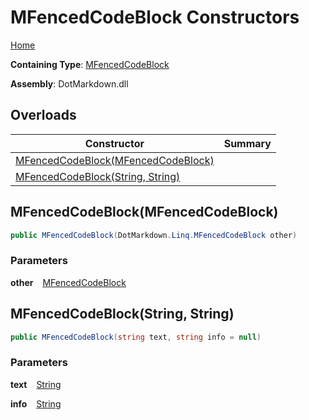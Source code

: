 # MFencedCodeBlock Constructors

[Home](../../../../README.md)

**Containing Type**: [MFencedCodeBlock](../README.md)

**Assembly**: DotMarkdown\.dll

## Overloads

| Constructor | Summary |
| ----------- | ------- |
| [MFencedCodeBlock(MFencedCodeBlock)](#DotMarkdown_Linq_MFencedCodeBlock__ctor_DotMarkdown_Linq_MFencedCodeBlock_) | |
| [MFencedCodeBlock(String, String)](#DotMarkdown_Linq_MFencedCodeBlock__ctor_System_String_System_String_) | |

## MFencedCodeBlock\(MFencedCodeBlock\) <a id="DotMarkdown_Linq_MFencedCodeBlock__ctor_DotMarkdown_Linq_MFencedCodeBlock_"></a>

```csharp
public MFencedCodeBlock(DotMarkdown.Linq.MFencedCodeBlock other)
```

### Parameters

**other** &ensp; [MFencedCodeBlock](../README.md)

## MFencedCodeBlock\(String, String\) <a id="DotMarkdown_Linq_MFencedCodeBlock__ctor_System_String_System_String_"></a>

```csharp
public MFencedCodeBlock(string text, string info = null)
```

### Parameters

**text** &ensp; [String](https://docs.microsoft.com/en-us/dotnet/api/system.string)

**info** &ensp; [String](https://docs.microsoft.com/en-us/dotnet/api/system.string)